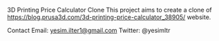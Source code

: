3D Printing Price Calculator Clone
This project aims to create a clone of https://blog.prusa3d.com/3d-printing-price-calculator_38905/ website.

Contact
Email: yesim.ilter1@gmail.com
Twitter: @yesimltr
